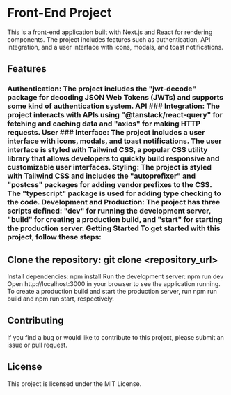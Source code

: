 # Front-End Project
This is a front-end application built with Next.js and React for rendering components. The project includes features such as authentication, API integration, and a user interface with icons, modals, and toast notifications.

## Features
### Authentication: The project includes the "jwt-decode" package for decoding JSON Web Tokens (JWTs) and supports some kind of authentication system. API ### Integration: The project interacts with APIs using "@tanstack/react-query" for fetching and caching data and "axios" for making HTTP requests. User ### Interface: The project includes a user interface with icons, modals, and toast notifications. The user interface is styled with Tailwind CSS, a popular CSS utility library that allows developers to quickly build responsive and customizable user interfaces. Styling: The project is styled with Tailwind CSS and includes the "autoprefixer" and "postcss" packages for adding vendor prefixes to the CSS. The "typescript" package is used for adding type checking to the code. Development and Production: The project has three scripts defined: "dev" for running the development server, "build" for creating a production build, and "start" for starting the production server. Getting Started To get started with this project, follow these steps:

## Clone the repository: git clone <repository_url>
Install dependencies: npm install Run the development server: npm run dev Open http://localhost:3000 in your browser to see the application running. To create a production build and start the production server, run npm run build and npm run start, respectively.

## Contributing
If you find a bug or would like to contribute to this project, please submit an issue or pull request.

## License
This project is licensed under the MIT License.
